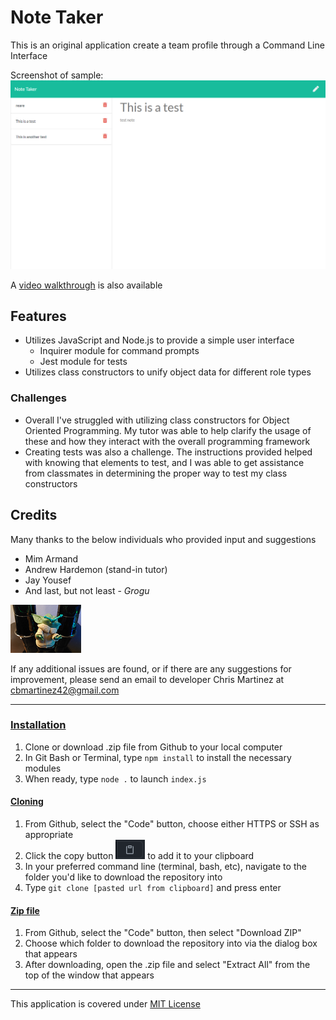 # Note Taker

This is an original application create a team profile through a Command Line Interface

<!-- Link to sample HTML file: [Sample](./note-taker-sample.html)   -->
Screenshot of sample: <img src="./assets/images/note-taker-sample.PNG">    


  
A [video walkthrough](https://www.youtube.com/watch?v=W_ol_5Q7t8E) is also available

## Features
* Utilizes JavaScript and Node.js to provide a simple user interface
    * Inquirer module for command prompts
    * Jest module for tests
* Utilizes class constructors to unify object data for different role types

### Challenges
* Overall I've struggled with utilizing class constructors for Object Oriented Programming. My tutor was able to help clarify the usage of these and how they interact with the overall programming framework
* Creating tests was also a challenge. The instructions provided helped with knowing that elements to test, and I was able to get assistance from classmates in determining the proper way to test my class constructors


## Credits
Many thanks to the below individuals who provided input and suggestions
* Mim Armand
* Andrew Hardemon (stand-in tutor)
* Jay Yousef
* And last, but not least - *Grogu*
        
<img src="./assets/images/grogu.png">


If any additional issues are found, or if there are any suggestions for improvement, please send an email to developer Chris Martinez at cbmartinez42@gmail.com

---

### <ins>Installation</ins>
1.  Clone or download .zip file from Github to your local computer
2.  In Git Bash or Terminal, type `npm install` to install the necessary modules
3.  When ready, type `node .` to launch `index.js`

#### <ins>Cloning</ins>
1. From Github, select the "Code" button, choose either HTTPS or SSH as appropriate
2. Click the copy button <img src="./assets/images/copy-button.PNG"> to add it to your clipboard
3. In your preferred command line (terminal, bash, etc), navigate to the folder you'd like to download the repository into
4. Type `git clone [pasted url from clipboard]` and press enter


#### <ins>Zip file</ins>
1. From Github, select the "Code" button, then select "Download ZIP"
2. Choose which folder to download the repository into via the dialog box that appears
3. After downloading, open the .zip file and select "Extract All" from the top of the window that appears


---

This application is covered under [MIT License](./LICENSE)


